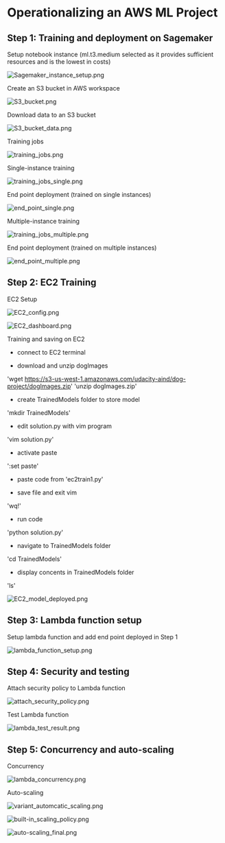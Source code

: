 # Operationalizing an AWS ML Project

## Step 1: Training and deployment on Sagemaker

Setup notebook instance (ml.t3.medium selected as it provides sufficient resources and is the lowest in costs)

![Sagemaker_instance_setup.png](snapshots/step1/Sagemaker_instance_setup.png)

Create an S3 bucket in AWS workspace

![S3_bucket.png](snapshots/step1/S3_bucket.png)

Download data to an S3 bucket

![S3_bucket_data.png](snapshots/step1/S3_bucket_data.png)

Training jobs

![training_jobs.png](snapshots/step1/training_jobs.png)

Single-instance training

![training_jobs_single.png](snapshots/step1/training_jobs_single.png)

End point deployment (trained on single instances)

![end_point_single.png](snapshots/step1/end_point_single.png)

Multiple-instance training

![training_jobs_multiple.png](snapshots/step1/training_jobs_multiple.png)

End point deployment (trained on multiple instances)

![end_point_multiple.png](snapshots/step1/end_point_multiple.png)

## Step 2: EC2 Training

EC2 Setup

![EC2_config.png](snapshots/step2/EC2_config.png)

![EC2_dashboard.png](snapshots/step2/EC2_dashboard.png)

Training and saving on EC2

 - connect to EC2 terminal

 - download and unzip dogImages

'wget https://s3-us-west-1.amazonaws.com/udacity-aind/dog-project/dogImages.zip'
'unzip dogImages.zip'

 - create TrainedModels folder to store model

'mkdir TrainedModels'

 - edit solution.py with vim program
 
'vim solution.py'
 
 - activate paste
 
':set paste'
 
 - paste code from 'ec2train1.py'
 
 - save file and exit vim
 
'wq!'
 
 - run code
 
 'python solution.py'
 
 - navigate to TrainedModels folder
 
'cd TrainedModels'

 - display concents in TrainedModels folder

'ls'

![EC2_model_deployed.png](snapshots/step2/EC2_model_deployed.png)

## Step 3: Lambda function setup

Setup lambda function and add end point deployed in Step 1

![lambda_function_setup.png](snapshots/step3/lambda_function_setup.png)

## Step 4: Security and testing

Attach security policy to Lambda function

![attach_security_policy.png](snapshots/step4/attach_security_policy.png)

Test Lambda function

![lambda_test_result.png](snapshots/step4/lambda_test_result.png)

## Step 5: Concurrency and auto-scaling

Concurrency

![lambda_concurrency.png](snapshots/step5/lambda_concurrency.png)

Auto-scaling

![variant_automcatic_scaling.png](snapshots/step5/variant_automcatic_scaling.png)

![built-in_scaling_policy.png](snapshots/step5/built-in_scaling_policy.png)

![auto-scaling_final.png](snapshots/step5/auto-scaling_final.png)